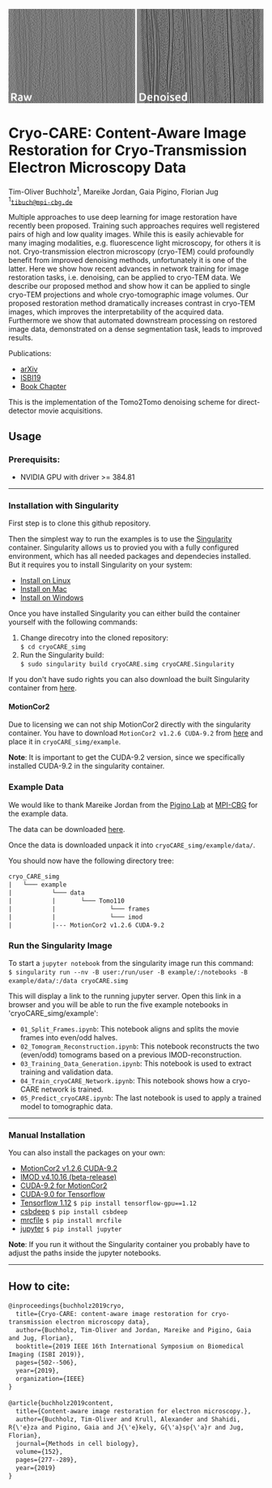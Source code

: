 ![Cryo-CARE_Preview](preview.png)

# Cryo-CARE: Content-Aware Image Restoration for Cryo-Transmission Electron Microscopy Data
Tim-Oliver Buchholz<sup>1</sup>, Mareike Jordan, Gaia Pigino, Florian Jug</br>
<sup>1</sup><code>tibuch@mpi-cbg.de</code>

Multiple approaches to use deep learning for image restoration have recently been proposed. Training such approaches requires well registered pairs of high and low quality images. While this is easily achievable for many imaging modalities, e.g. fluorescence light microscopy, for others it is not. Cryo-transmission electron microscopy (cryo-TEM) could profoundly benefit from improved denoising methods, unfortunately it is one of the latter. Here we show how recent advances in network training for image restoration tasks, i.e. denoising, can be applied to cryo-TEM data. We describe our proposed method and show how it can be applied to single cryo-TEM projections and whole cryo-tomographic image volumes. Our proposed restoration method dramatically increases contrast in cryo-TEM images, which improves the interpretability of the acquired data. Furthermore we show that automated downstream processing on restored image data, demonstrated on a dense segmentation task, leads to improved results. 

Publications:
* [arXiv](https://arxiv.org/abs/1810.05420)
* [ISBI19](https://ieeexplore.ieee.org/stamp/stamp.jsp?arnumber=8759519)
* [Book Chapter](https://doi.org/10.1016/bs.mcb.2019.05.001)

This is the implementation of the Tomo2Tomo denoising scheme for direct-detector movie acquisitions.

## Usage
### Prerequisits:
* NVIDIA GPU with driver >= 384.81
---
### Installation with Singularity
First step is to clone this github repository.

Then the simplest way to run the examples is to use the [Singularity](https://sylabs.io/docs/) container. Singularity allows us to provied you with a fully configured environment, which has all needed packages and dependecies installed. But it requires you to install Singularity on your system:

* [Install on Linux](https://sylabs.io/guides/3.3/user-guide/installation.html#install-on-linux)
* [Install on Mac](https://sylabs.io/guides/3.3/user-guide/installation.html#install-on-windows-or-mac)
* [Install on Windows](https://sylabs.io/guides/3.3/user-guide/installation.html#install-on-windows-or-mac)

Once you have installed Singularity you can either build the container yourself with the following commands:
1. Change direcotry into the cloned repository:</br>
`$ cd cryoCARE_simg`
2. Run the Singularity build:</br>
`$ sudo singularity build cryoCARE.simg cryoCARE.Singularity`

If you don't have sudo rights you can also download the built Singularity container from [here](https://cloud.mpi-cbg.de/index.php/s/yqHmKmPnPRQqk5z).

#### MotionCor2
Due to licensing we can not ship MotionCor2 directly with the singularity container. You have to download `MotionCor2 v1.2.6 CUDA-9.2` from [here](https://msg.ucsf.edu/software) and place it in `cryoCARE_simg/example`. 

__Note__: It is important to get the CUDA-9.2 version, since we specifically installed CUDA-9.2 in the singularity container.

### Example Data
We would like to thank Mareike Jordan from the [Pigino Lab](https://www.mpi-cbg.de/research-groups/current-groups/gaia-pigino/research-focus/) at [MPI-CBG](https://www.mpi-cbg.de) for the example data.

The data can be downloaded [here](https://cloud.mpi-cbg.de/index.php/s/prTOcYsFfPNa1mG/download).

Once the data is downloaded unpack it into `cryoCARE_simg/example/data/`. 

You should now have the following directory tree:
```
cryo_CARE_simg
|   └─── example
|           └─── data
|           |       └─── Tomo110
|           |               └─── frames
|           |               └─── imod
|           |--- MotionCor2 v1.2.6 CUDA-9.2
```

### Run the Singularity Image
To start a `jupyter notebook` from the singularity image run this command:</br>
`$ singularity run --nv -B user:/run/user -B example/:/notebooks -B example/data/:/data cryoCARE.simg`

This will display a link to the running jupyter server. Open this link in a browser and you will be able to run the five example notebooks in 'cryoCARE_simg/example':
* `01_Split_Frames.ipynb`: This notebook aligns and splits the movie frames into even/odd halves.
* `02_Tomogram_Reconstruction.ipynb`: This notebook reconstructs the two (even/odd) tomograms based on a previous IMOD-reconstruction.
* `03_Training_Data_Generation.ipynb`: This notebook is used to extract training and validation data.
* `04_Train_cryoCARE_Network.ipynb`: This notebook shows how a cryo-CARE network is trained.
* `05_Predict_cryoCARE.ipynb`: The last notebook is used to apply a trained model to tomographic data.

---
### Manual Installation
You can also install the packages on your own:
* [MotionCor2 v1.2.6 CUDA-9.2](https://msg.ucsf.edu/software)
* [IMOD v4.10.16 (beta-release)](http://bio3d.colorado.edu/ftp/latestIMOD/)
* [CUDA-9.2 for MotionCor2](https://developer.nvidia.com/cuda-92-download-archive)
* [CUDA-9.0 for Tensorflow](https://developer.nvidia.com/cuda-90-download-archive)
* [Tensorflow 1.12](https://www.tensorflow.org/install) `$ pip install tensorflow-gpu==1.12`
* [csbdeep](https://github.com/csbdeep/csbdeep) `$ pip install csbdeep`
* [mrcfile](https://pypi.org/project/mrcfile/) `$ pip install mrcfile`
* [jupyter](https://pypi.org/project/jupyter/) `$ pip install jupyter`

__Note__: If you run it without the Singularity container you probably have to adjust the paths inside the jupyter notebooks.

---
## How to cite:
```
@inproceedings{buchholz2019cryo,
  title={Cryo-CARE: content-aware image restoration for cryo-transmission electron microscopy data},
  author={Buchholz, Tim-Oliver and Jordan, Mareike and Pigino, Gaia and Jug, Florian},
  booktitle={2019 IEEE 16th International Symposium on Biomedical Imaging (ISBI 2019)},
  pages={502--506},
  year={2019},
  organization={IEEE}
}

@article{buchholz2019content,
  title={Content-aware image restoration for electron microscopy.},
  author={Buchholz, Tim-Oliver and Krull, Alexander and Shahidi, R{\'e}za and Pigino, Gaia and J{\'e}kely, G{\'a}sp{\'a}r and Jug, Florian},
  journal={Methods in cell biology},
  volume={152},
  pages={277--289},
  year={2019}
}
```
